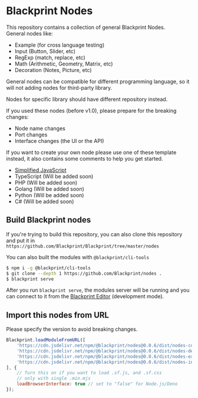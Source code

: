 # Blackprint Nodes
This repository contains a collection of general Blackprint Nodes.<br>
General nodes like:<br>
- Example (for cross language testing)
- Input (Button, Slider, etc)
- RegExp (match, replace, etc)
- Math (Arithmetic, Geometry, Matrix, etc)
- Decoration (Notes, Picture, etc)

General nodes can be compatible for different programming language, so it will not adding nodes for third-party library.

Nodes for specific library should have different repository instead.

If you used these nodes (before v1.0), please prepare for the breaking changes:
- Node name changes
- Port changes
- Interface changes (the UI or the API)

If you want to create your own node please use one of these template instead, it also contains some comments to help you get started.

- [Simplified JavaScript](https://github.com/Blackprint/template-js)
- TypeScript (Will be added soon)
- PHP (Will be added soon)
- Golang (Will be added soon)
- Python (Will be added soon)
- C# (Will be added soon)

## Build Blackprint nodes
If you're trying to build this repository, you can also clone this repository and put it in<br>
`https://github.com/Blackprint/Blackprint/tree/master/nodes`

You can also built the modules with `@blackprint/cli-tools`

```sh
$ npm i -g @blackprint/cli-tools
$ git clone --depth 1 https://github.com/Blackprint/nodes .
$ blackprint serve
```

After you run `blackprint serve`, the modules server will be running and you can connect to it from the [Blackprint Editor](https://blackprint.github.io) (development mode).

## Import this nodes from URL
Please specify the version to avoid breaking changes.

```js
Blackprint.loadModuleFromURL([
	'https://cdn.jsdelivr.net/npm/@blackprint/nodes@0.0.6/dist/nodes-console.min.mjs',
	'https://cdn.jsdelivr.net/npm/@blackprint/nodes@0.0.6/dist/nodes-decoration.min.mjs',
	'https://cdn.jsdelivr.net/npm/@blackprint/nodes@0.0.6/dist/nodes-example.min.mjs',
	'https://cdn.jsdelivr.net/npm/@blackprint/nodes@0.0.6/dist/nodes-input.min.mjs',
], {
	// Turn this on if you want to load .sf.js, and .sf.css
	// only with single .min.mjs
	loadBrowserInterface: true // set to "false" for Node.js/Deno
});
```